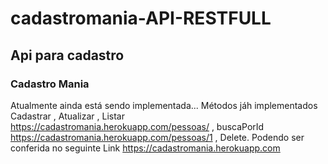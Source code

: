 # cadastromania-API-RESTFULL
## Api para cadastro
### Cadastro Mania
Atualmente ainda está sendo implementada...
Métodos jáh implementados 
  Cadastrar
, Atualizar 
, Listar https://cadastromania.herokuapp.com/pessoas/
, buscaPorId https://cadastromania.herokuapp.com/pessoas/1
, Delete.
Podendo ser conferida no seguinte Link https://cadastromania.herokuapp.com
